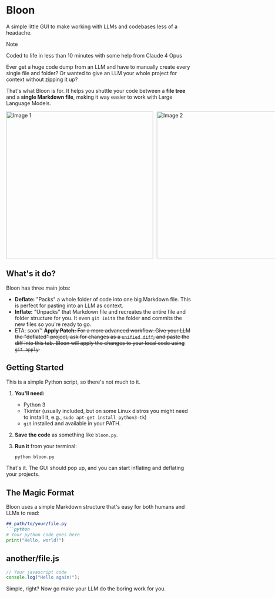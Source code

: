 # Bloon

A simple little GUI to make working with LLMs and codebases less of a headache.

> [!NOTE]
> Coded to life in less than 10 minutes with some help from Claude 4 Opus

Ever get a huge code dump from an LLM and have to manually create every single file and folder? Or wanted to give an LLM your whole project for context without zipping it up?

That's what Bloon is for. It helps you shuttle your code between a **file tree** and a **single Markdown file**, making it way easier to work with Large Language Models.

<div style="display: flex; gap: 10px; align-items: center;">
  <img src="https://i.postimg.cc/7LcY53qt/inflate.png" alt="Image 1" width="400" />
  <img src="https://i.postimg.cc/50C9LX04/deflate.png" alt="Image 2" width="400" />
  <!-- <img src="https://i.postimg.cc/VvPfRzrj/patch.png" alt="Image 3" width="400" /> -->
</div>

## What's it do?

Bloon has three main jobs:

*   **Deflate:** "Packs" a whole folder of code into one big Markdown file. This is perfect for pasting into an LLM as context.
*   **Inflate:** "Unpacks" that Markdown file and recreates the entire file and folder structure for you. It even `git init`s the folder and commits the new files so you're ready to go.
*   ETA: soon™ ~~**Apply Patch:** For a more advanced workflow. Give your LLM the "deflated" project, ask for changes as a `unified diff`, and paste the diff into this tab. Bloon will apply the changes to your local code using `git apply`.~~

## Getting Started

This is a simple Python script, so there's not much to it.

1.  **You'll need:**
    *   Python 3
    *   Tkinter (usually included, but on some Linux distros you might need to install it, e.g., `sudo apt-get install python3-tk`)
    *   `git` installed and available in your PATH.

2.  **Save the code** as something like `bloon.py`.

3.  **Run it** from your terminal:
    ```bash
    python bloon.py
    ```

That's it. The GUI should pop up, and you can start inflating and deflating your projects.

## The Magic Format

Bloon uses a simple Markdown structure that's easy for both humans and LLMs to read:

```markdown
## path/to/your/file.py
```python
# Your python code goes here
print("Hello, world!")
```

## another/file.js
```javascript
// Your javascript code
console.log("Hello again!");
```

Simple, right? Now go make your LLM do the boring work for you.
